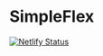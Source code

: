 # SimpleFlex

[![Netlify Status](https://api.netlify.com/api/v1/badges/cc726216-2b4a-4356-bce6-62eb4e5cfbd6/deploy-status)](https://app.netlify.com/sites/simpleflex/deploys)
